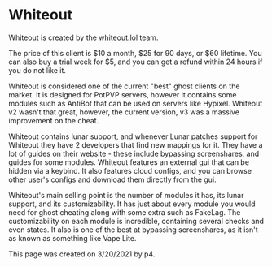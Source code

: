 # Whiteout

Whiteout is created by the [whiteout.lol](https://whiteout.lol/) team.‌

The price of this client is $10 a month, $25 for 90 days, or $60 lifetime. You can also buy a trial week for $5, and you can get a refund within 24 hours if you do not like it.‌

Whiteout is considered one of the current "best" ghost clients on the market. It is designed for PotPVP servers, however it contains some modules such as AntiBot that can be used on servers like Hypixel. Whiteout v2 wasn't that great, however, the current version, v3 was a massive improvement on the cheat.‌

Whiteout contains lunar support, and whenever Lunar patches support for Whiteout they have 2 developers that find new mappings for it. They have a lot of guides on their website - these include bypassing screenshares, and guides for some modules. Whiteout features an external gui that can be hidden via a keybind. It also features cloud configs, and you can browse other user's configs and download them directly from the gui.‌

Whiteout's main selling point is the number of modules it has, its lunar support, and its customizability. It has just about every module you would need for ghost cheating along with some extra such as FakeLag. The customizability on each module is incredible, containing several checks and even states. It also is one of the best at bypassing screenshares, as it isn't as known as something like Vape Lite.‌

This page was created on 3/20/2021 by p4.

